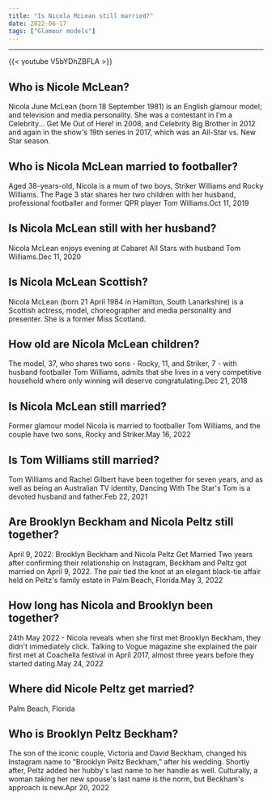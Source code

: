 ```yaml
---
title: "Is Nicola McLean still married?"
date: 2022-06-17
tags: ["Glamour models"]
---
```


---
{{< youtube V5bYDhZBFLA >}}
## Who is Nicole McLean?
Nicola June McLean (born 18 September 1981) is an English glamour model; and television and media personality. She was a contestant in I'm a Celebrity... Get Me Out of Here! in 2008, and Celebrity Big Brother in 2012 and again in the show's 19th series in 2017, which was an All-Star vs. New Star season.

## Who is Nicola McLean married to footballer?
Aged 38-years-old, Nicola is a mum of two boys, Striker Williams and Rocky Williams. The Page 3 star shares her two children with her husband, professional footballer and former QPR player Tom Williams.Oct 11, 2019

## Is Nicola McLean still with her husband?
Nicola McLean enjoys evening at Cabaret All Stars with husband Tom Williams.Dec 11, 2020

## Is Nicola McLean Scottish?
Nicola McLean (born 21 April 1984 in Hamilton, South Lanarkshire) is a Scottish actress, model, choreographer and media personality and presenter. She is a former Miss Scotland.

## How old are Nicola McLean children?
The model, 37, who shares two sons - Rocky, 11, and Striker, 7 - with husband footballer Tom Williams, admits that she lives in a very competitive household where only winning will deserve congratulating.Dec 21, 2018

## Is Nicola McLean still married?
Former glamour model Nicola is married to footballer Tom Williams, and the couple have two sons, Rocky and Striker.May 16, 2022

## Is Tom Williams still married?
Tom Williams and Rachel Gilbert have been together for seven years, and as well as being an Australian TV identity, Dancing With The Star's Tom is a devoted husband and father.Feb 22, 2021

## Are Brooklyn Beckham and Nicola Peltz still together?
April 9, 2022: Brooklyn Beckham and Nicola Peltz Get Married Two years after confirming their relationship on Instagram, Beckham and Peltz got married on April 9, 2022. The pair tied the knot at an elegant black-tie affair held on Peltz's family estate in Palm Beach, Florida.May 3, 2022

## How long has Nicola and Brooklyn been together?
24th May 2022 - Nicola reveals when she first met Brooklyn Beckham, they didn't immediately click. Talking to Vogue magazine she explained the pair first met at Coachella festival in April 2017, almost three years before they started dating.May 24, 2022

## Where did Nicole Peltz get married?
Palm Beach, Florida

## Who is Brooklyn Peltz Beckham?
The son of the iconic couple, Victoria and David Beckham, changed his Instagram name to “Brooklyn Peltz Beckham,” after his wedding. Shortly after, Peltz added her hubby's last name to her handle as well. Culturally, a woman taking her new spouse's last name is the norm, but Beckham's approach is new.Apr 20, 2022

